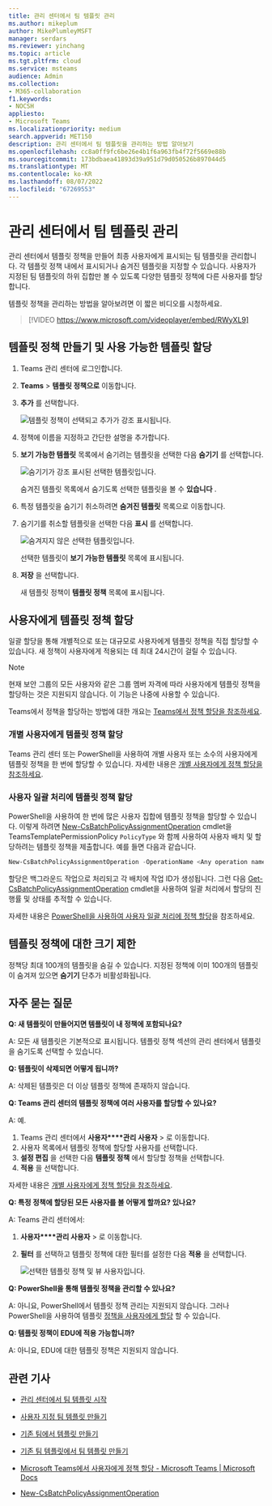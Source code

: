 ```yaml
---
title: 관리 센터에서 팀 템플릿 관리
ms.author: mikeplum
author: MikePlumleyMSFT
manager: serdars
ms.reviewer: yinchang
ms.topic: article
ms.tgt.pltfrm: cloud
ms.service: msteams
audience: Admin
ms.collection:
- M365-collaboration
f1.keywords:
- NOCSH
appliesto:
- Microsoft Teams
ms.localizationpriority: medium
search.appverid: MET150
description: 관리 센터에서 팀 템플릿을 관리하는 방법 알아보기
ms.openlocfilehash: cc8a0ff9fc6be26e4b1f6a963fb4f72f5669e88b
ms.sourcegitcommit: 173bdbaea41893d39a951d79d050526b897044d5
ms.translationtype: MT
ms.contentlocale: ko-KR
ms.lasthandoff: 08/07/2022
ms.locfileid: "67269553"
---
```

# <a name="manage-team-templates-in-the-admin-center"></a>관리 센터에서 팀 템플릿 관리

관리 센터에서 템플릿 정책을 만들어 최종 사용자에게 표시되는 팀 템플릿을 관리합니다. 각 템플릿 정책 내에서 표시되거나 숨겨진 템플릿을 지정할 수 있습니다.
사용자가 지정된 팀 템플릿의 하위 집합만 볼 수 있도록 다양한 템플릿 정책에 다른 사용자를 할당합니다.

템플릿 정책을 관리하는 방법을 알아보려면 이 짧은 비디오를 시청하세요.

> [!VIDEO https://www.microsoft.com/videoplayer/embed/RWyXL9]

## <a name="create-templates-policies-and-assign-available-templates"></a>템플릿 정책 만들기 및 사용 가능한 템플릿 할당

1. Teams 관리 센터에 로그인합니다.

2. **Teams** > **템플릿 정책으로** 이동합니다.

3. **추가** 를 선택합니다.

    ![템플릿 정책이 선택되고 추가가 강조 표시됩니다.](media/template-policies-1.png)

1. 정책에 이름을 지정하고 간단한 설명을 추가합니다.

2. **보기 가능한 템플릿** 목록에서 숨기려는 템플릿을 선택한 다음 **숨기기** 를 선택합니다.

    ![숨기기가 강조 표시된 선택한 템플릿입니다.](media/template-policies-2.png)

    숨겨진 템플릿 목록에서 숨기도록 선택한 템플릿을 볼 수 **있습니다** .

1. 특정 템플릿을 숨기기 취소하려면 **숨겨진 템플릿** 목록으로 이동합니다.

2. 숨기기를 취소할 템플릿을 선택한 다음 **표시** 를 선택합니다.

   ![숨겨지지 않은 선택한 템플릿입니다.](media/template-policies-3.png)

   선택한 템플릿이 **보기 가능한 템플릿** 목록에 표시됩니다.
3. **저장** 을 선택합니다.

   새 템플릿 정책이 **템플릿 정책** 목록에 표시됩니다.

## <a name="assign-templates-policies-to-users"></a>사용자에게 템플릿 정책 할당

일괄 할당을 통해 개별적으로 또는 대규모로 사용자에게 템플릿 정책을 직접 할당할 수 있습니다. 새 정책이 사용자에게 적용되는 데 최대 24시간이 걸릴 수 있습니다.

> [!Note]
> 현재 보안 그룹의 모든 사용자와 같은 그룹 멤버 자격에 따라 사용자에게 템플릿 정책을 할당하는 것은 지원되지 않습니다. 이 기능은 나중에 사용할 수 있습니다.

Teams에서 정책을 할당하는 방법에 대한 개요는 [Teams에서 정책 할당을 참조하세요](policy-assignment-overview.md).

### <a name="assign-a-templates-policy-to-individual-users"></a>개별 사용자에게 템플릿 정책 할당

Teams 관리 센터 또는 PowerShell을 사용하여 개별 사용자 또는 소수의 사용자에게 템플릿 정책을 한 번에 할당할 수 있습니다. 자세한 내용은 [개별 사용자에게 정책 할당을 참조하세요](assign-policies-users-and-groups.md#assign-a-policy-to-individual-users).

### <a name="assign-a-templates-policy-to-a-batch-of-users"></a>사용자 일괄 처리에 템플릿 정책 할당

PowerShell을 사용하여 한 번에 많은 사용자 집합에 템플릿 정책을 할당할 수 있습니다. 이렇게 하려면 [New-CsBatchPolicyAssignmentOperation](/powershell/module/teams/new-csbatchpolicyassignmentoperation) cmdlet을 TeamsTemplatePermissionPolicy ```PolicyType``` 와 함께 사용하여 사용자 배치 및 할당하려는 템플릿 정책을 제출합니다. 예를 들면 다음과 같습니다.

```powershell
New-CsBatchPolicyAssignmentOperation -OperationName <Any operation name> -PolicyType TeamsTemplatePermissionPolicy -PolicyName <policy name> -Identity <users identity | list of user identities>
```

할당은 백그라운드 작업으로 처리되고 각 배치에 작업 ID가 생성됩니다. 그런 다음 [Get-CsBatchPolicyAssignmentOperation](/powershell/module/teams/get-csbatchpolicyassignmentoperation) cmdlet을 사용하여 일괄 처리에서 할당의 진행률 및 상태를 추적할 수 있습니다.

자세한 내용은 [PowerShell을 사용하여 사용자 일괄 처리에 정책 할당](assign-policies-users-and-groups.md#use-powershell-method)을 참조하세요.

## <a name="size-limits-for-templates-policies"></a>템플릿 정책에 대한 크기 제한

정책당 최대 100개의 템플릿을 숨길 수 있습니다. 지정된 정책에 이미 100개의 템플릿이 숨겨져 있으면 **숨기기** 단추가 비활성화됩니다.

## <a name="frequently-asked-questions"></a>자주 묻는 질문

**Q: 새 템플릿이 만들어지면 템플릿이 내 정책에 포함되나요?**

A: 모든 새 템플릿은 기본적으로 표시됩니다. 템플릿 정책 섹션의 관리 센터에서 템플릿을 숨기도록 선택할 수 있습니다.

**Q: 템플릿이 삭제되면 어떻게 됩니까?**

A: 삭제된 템플릿은 더 이상 템플릿 정책에 존재하지 않습니다.

**Q: Teams 관리 센터의 템플릿 정책에 여러 사용자를 할당할 수 있나요?**

A: 예.

1. Teams 관리 센터에서 **사용자****관리 사용자** > 로 이동합니다.
1. 사용자 목록에서 템플릿 정책에 할당할 사용자를 선택합니다.
1. **설정 편집** 을 선택한 다음 **템플릿 정책** 에서 할당할 정책을 선택합니다.
1. **적용** 을 선택합니다.

자세한 내용은 [개별 사용자에게 정책 할당을 참조하세요](assign-policies-users-and-groups.md#assign-a-policy-to-individual-users).

**Q: 특정 정책에 할당된 모든 사용자를 볼 어떻게 할까요? 있나요?**

A: Teams 관리 센터에서:

1. **사용자****관리 사용자** > 로 이동합니다.
2. **필터** 를 선택하고 템플릿 정책에 대한 필터를 설정한 다음 **적용** 을 선택합니다.

    ![선택한 템플릿 정책 및 뷰 사용자입니다.](media/template-policies-5.png)

**Q: PowerShell을 통해 템플릿 정책을 관리할 수 있나요?**

A: 아니요, PowerShell에서 템플릿 정책 관리는 지원되지 않습니다. 그러나 PowerShell을 사용하여 템플릿 [정책을 사용자에게 할당](#assign-templates-policies-to-users) 할 수 있습니다.

**Q: 템플릿 정책이 EDU에 적용 가능합니까?**

A: 아니요, EDU에 대한 템플릿 정책은 지원되지 않습니다.

## <a name="related-articles"></a>관련 기사

- [관리 센터에서 팀 템플릿 시작](./get-started-with-teams-templates-in-the-admin-console.md)

- [사용자 지정 팀 템플릿 만들기](./create-a-team-template.md)

- [기존 팀에서 템플릿 만들기](./create-template-from-existing-team.md)

- [기존 팀 템플릿에서 팀 템플릿 만들기](./create-template-from-existing-template.md)

- [Microsoft Teams에서 사용자에게 정책 할당 - Microsoft Teams \| Microsoft Docs](./policy-assignment-overview.md)

- [New-CsBatchPolicyAssignmentOperation](/powershell/module/teams/new-csbatchpolicyassignmentoperation)
